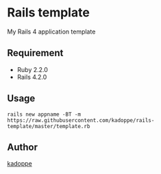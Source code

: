 Rails template
==============

My Rails 4 application template

## Requirement
* Ruby 2.2.0
* Rails 4.2.0

## Usage
```
rails new appname -BT -m https://raw.githubusercontent.com/kadoppe/rails-template/master/template.rb
```

## Author

[kadoppe](https://github.com/kadoppe)
